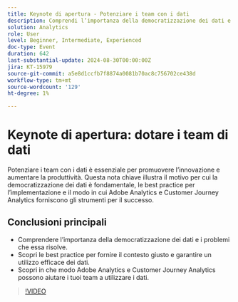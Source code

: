 ```yaml
---
title: Keynote di apertura - Potenziare i team con i dati
description: Comprendi l’importanza della democratizzazione dei dati e i problemi che risolve.Scopri le best practice per fornire il contesto giusto e garantire un utilizzo efficace dei dati. Scopri in che modo Adobe Analytics e Customer Journey Analytics possono aiutare i tuoi team a utilizzare i dati.
solution: Analytics
role: User
level: Beginner, Intermediate, Experienced
doc-type: Event
duration: 642
last-substantial-update: 2024-08-30T00:00:00Z
jira: KT-15979
source-git-commit: a5e8d1ccfb7f8874a0081b70ac8c756702ce438d
workflow-type: tm+mt
source-wordcount: '129'
ht-degree: 1%

---
```



# Keynote di apertura: dotare i team di dati

Potenziare i team con i dati è essenziale per promuovere l’innovazione e aumentare la produttività. Questa nota chiave illustra il motivo per cui la democratizzazione dei dati è fondamentale, le best practice per l’implementazione e il modo in cui Adobe Analytics e Customer Journey Analytics forniscono gli strumenti per il successo.

## Conclusioni principali

* Comprendere l’importanza della democratizzazione dei dati e i problemi che essa risolve.
* Scopri le best practice per fornire il contesto giusto e garantire un utilizzo efficace dei dati.
* Scopri in che modo Adobe Analytics e Customer Journey Analytics possono aiutare i tuoi team a utilizzare i dati.

>[!VIDEO](https://video.tv.adobe.com/v/3432751/?learn=on)
